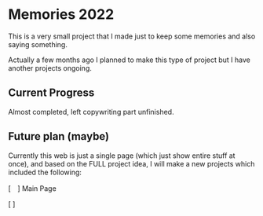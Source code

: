 # Memories 2022
This is a very small project that I made just to keep some memories and also saying something.

Actually a few months ago I planned to make this type of project but I have another projects ongoing.

## Current Progress

Almost completed, left copywriting part unfinished.

## Future plan (maybe)

Currently this web is just a single page (which just show entire stuff at once), and based on the FULL project idea, I will make a new projects which included the following:

[　] Main Page

[ ]
